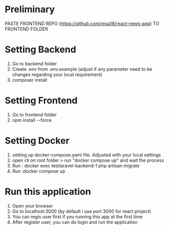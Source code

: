 # Preliminary
PASTE FRONTEND REPO (https://github.com/resa18/react-news-app) TO FRONTEND FOLDER

# Setting Backend
1. Go to backend folder
2. Create .env from .env.example (adjust if any parameter need to be changes regarding your local requirement)
3. composer install

# Setting Frontend
1. Go to frontend folder
2. npm install --force

# Setting Docker
1. setting up docker-compose.yaml file. Adjusted with your local settings
2. open cli on root folder > run "docker compose up" and wait the process
3. Run : docker exec testlaravel-backend-1 php artisan migrate
4. Run :docker compose up

# Run this application
1. Open your browser
2. Go to localhost:3000 (by default i use port 3000 for react project)
3. You can regis user first if you running this app at the first time
4. After register user, you can do login and run the application

